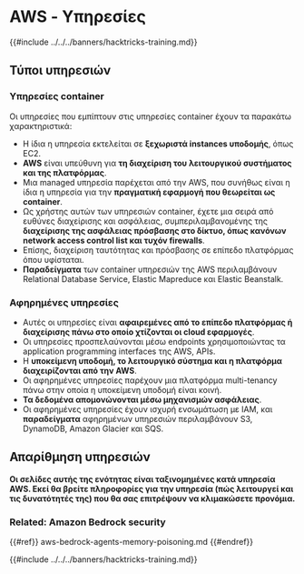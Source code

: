 # AWS - Υπηρεσίες

{{#include ../../../banners/hacktricks-training.md}}

## Τύποι υπηρεσιών

### Υπηρεσίες container

Οι υπηρεσίες που εμπίπτουν στις υπηρεσίες container έχουν τα παρακάτω χαρακτηριστικά:

- Η ίδια η υπηρεσία εκτελείται σε **ξεχωριστά instances υποδομής**, όπως EC2.
- **AWS** είναι υπεύθυνη για **τη διαχείριση του λειτουργικού συστήματος και της πλατφόρμας**.
- Μια managed υπηρεσία παρέχεται από την AWS, που συνήθως είναι η ίδια η υπηρεσία για την **πραγματική εφαρμογή που θεωρείται ως container**.
- Ως χρήστης αυτών των υπηρεσιών container, έχετε μια σειρά από ευθύνες διαχείρισης και ασφάλειας, συμπεριλαμβανομένης της **διαχείρισης της ασφάλειας πρόσβασης στο δίκτυο, όπως κανόνων network access control list και τυχόν firewalls**.
- Επίσης, διαχείριση ταυτότητας και πρόσβασης σε επίπεδο πλατφόρμας όπου υφίσταται.
- **Παραδείγματα** των container υπηρεσιών της AWS περιλαμβάνουν Relational Database Service, Elastic Mapreduce και Elastic Beanstalk.

### Αφηρημένες υπηρεσίες

- Αυτές οι υπηρεσίες είναι **αφαιρεμένες από το επίπεδο πλατφόρμας ή διαχείρισης πάνω στο οποίο χτίζονται οι cloud εφαρμογές**.
- Οι υπηρεσίες προσπελαύνονται μέσω endpoints χρησιμοποιώντας τα application programming interfaces της AWS, APIs.
- Η **υποκείμενη υποδομή, το λειτουργικό σύστημα και η πλατφόρμα διαχειρίζονται από την AWS**.
- Οι αφηρημένες υπηρεσίες παρέχουν μια πλατφόρμα multi-tenancy πάνω στην οποία η υποκείμενη υποδομή είναι κοινή.
- **Τα δεδομένα απομονώνονται μέσω μηχανισμών ασφάλειας**.
- Οι αφηρημένες υπηρεσίες έχουν ισχυρή ενσωμάτωση με IAM, και **παραδείγματα** αφηρημένων υπηρεσιών περιλαμβάνουν S3, DynamoDB, Amazon Glacier και SQS.

## Απαρίθμηση υπηρεσιών

**Οι σελίδες αυτής της ενότητας είναι ταξινομημένες κατά υπηρεσία AWS. Εκεί θα βρείτε πληροφορίες για την υπηρεσία (πώς λειτουργεί και τις δυνατότητές της) που θα σας επιτρέψουν να κλιμακώσετε προνόμια.**


### Related: Amazon Bedrock security

{{#ref}}
aws-bedrock-agents-memory-poisoning.md
{{#endref}}

{{#include ../../../banners/hacktricks-training.md}}
